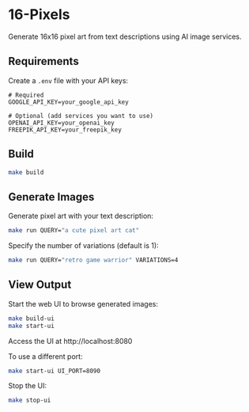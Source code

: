 # 16-Pixels

Generate 16x16 pixel art from text descriptions using AI image services.

## Requirements

Create a `.env` file with your API keys:

```env
# Required
GOOGLE_API_KEY=your_google_api_key

# Optional (add services you want to use)
OPENAI_API_KEY=your_openai_key
FREEPIK_API_KEY=your_freepik_key
```

## Build

```bash
make build
```

## Generate Images

Generate pixel art with your text description:

```bash
make run QUERY="a cute pixel art cat"
```

Specify the number of variations (default is 1):

```bash
make run QUERY="retro game warrior" VARIATIONS=4
```

## View Output

Start the web UI to browse generated images:

```bash
make build-ui
make start-ui
```

Access the UI at http://localhost:8080

To use a different port:

```bash
make start-ui UI_PORT=8090
```

Stop the UI:

```bash
make stop-ui
```